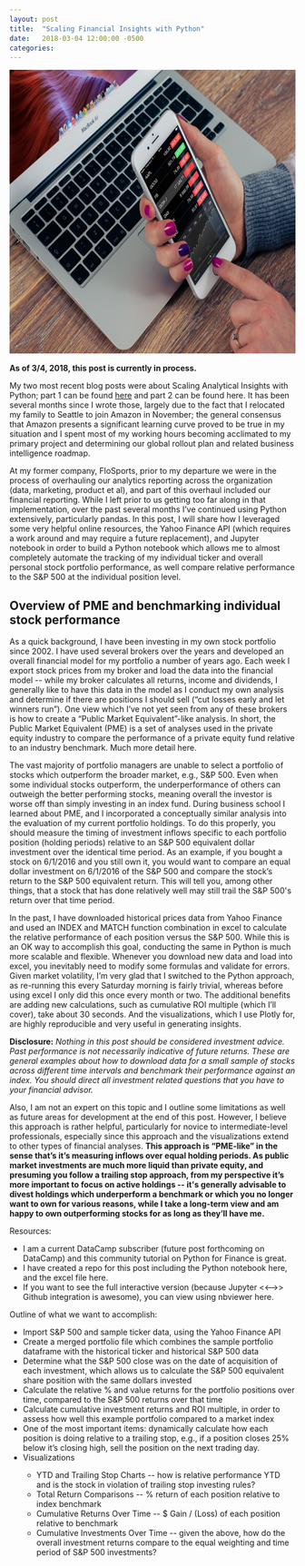 ```yaml
---
layout: post
title:  "Scaling Financial Insights with Python"
date:   2018-03-04 12:00:00 -0500
categories: 
---
```


<img src="/assets/Python_Finance_hero.jpg" alt="Python Finance" height="500"  style="width: 100%">

<strong>As of 3/4, 2018, this post is currently in process.</strong>

<p>My two most recent blog posts were about Scaling Analytical Insights with Python; part 1 can be found <a href="https://kdboller.github.io/2017/07/09/scaling-analytical-insights-with-python.html" target="_blank">here</a> and part 2 can be found here.  It has been several months since I wrote those, largely due to the fact that I relocated my family to Seattle to join Amazon in November; the general consensus that Amazon presents a significant learning curve proved to be true in my situation and I spent most of my working hours becoming acclimated to my primary project and determining our global rollout plan and related business intelligence roadmap. </p> 

<p>At my former company, FloSports, prior to my departure we were in the process of overhauling our analytics reporting across the organization (data, marketing, product et al), and part of this overhaul included our financial reporting.  While I left prior to us getting too far along in that implementation, over the past several months I’ve continued using Python extensively, particularly pandas.  In this post, I will share how I leveraged some very helpful online resources, the Yahoo Finance API (which requires a work around and may require a future replacement), and Jupyter notebook in order to build a Python notebook which allows me to almost completely automate the tracking of my individual ticker and overall personal stock portfolio performance, as well compare relative performance to the S&P 500 at the individual position level.</p>

<h2>Overview of PME and benchmarking individual stock performance</h2>

<p>As a quick background, I have been investing in my own stock portfolio since 2002.  I have used several brokers over the years and developed an overall financial model for my portfolio a number of years ago.  Each week I export stock prices from my broker and load the data into the financial model -- while my broker calculates all returns, income and dividends, I generally like to have this data in the model as I conduct my own analysis and determine if there are positions I should sell (“cut losses early and let winners run”).  One view which I’ve not yet seen from any of these brokers is how to create a “Public Market Equivalent”-like analysis.  In short, the Public Market Equivalent (PME) is a set of analyses used in the private equity industry to compare the performance of a private equity fund relative to an industry benchmark.  Much more detail here.  </p>

<p>The vast majority of portfolio managers are unable to select a portfolio of stocks which outperform the broader market, e.g., S&P 500.  Even when some individual stocks outperform, the underperformance of others can outweigh the better performing stocks, meaning overall the investor is worse off than simply investing in an index fund.  During business school I learned about PME, and I incorporated a conceptually similar analysis into the evaluation of my current portfolio holdings.  To do this properly, you should measure the timing of investment inflows specific to each portfolio position (holding periods) relative to an S&P 500 equivalent dollar investment over the identical time period.  As an example, if you bought a stock on 6/1/2016 and you still own it, you would want to compare an equal dollar investment on 6/1/2016 of the S&P 500 and compare the stock’s return to the S&P 500 equivalent return.  This will tell you, among other things, that a stock that has done relatively well may still trail the S&P 500's return over that time period.</p>
    
<p>In the past, I have downloaded historical prices data from Yahoo Finance and used an INDEX and MATCH function combination in excel to calculate the relative performance of each position versus the S&P 500.  While this is an OK way to accomplish this goal, conducting the same in Python is much more scalable and flexible.  Whenever you download new data and load into excel, you inevitably need to modify some formulas and validate for errors.  Given market volatility, I’m very glad that I switched to the Python approach, as re-running this every Saturday morning is fairly trivial, whereas before using excel I only did this once every month or two.  The additional benefits are adding new calculations, such as cumulative ROI multiple (which I’ll cover), take about 30 seconds.  And the visualizations, which I use Plotly for, are highly reproducible and very useful in generating insights.</p>

<p><strong>Disclosure:</strong>  <i>Nothing in this post should be considered investment advice.  Past performance is not necessarily indicative of future returns.  These are general examples about how to download data for a small sample of stocks across different time intervals and benchmark their performance against an index.  You should direct all investment related questions that you have to your financial advisor.</i></p>

<p>Also, I am not an expert on this topic and I outline some limitations as well as future areas for development at the end of this post.  However, I believe this approach is rather helpful, particularly for novice to intermediate-level professionals, especially since this approach and the visualizations extend to other types of financial analyses.  <strong>This approach is “PME-like” in the sense that’s it’s measuring inflows over equal holding periods.  As public market investments are much more liquid than private equity, and presuming you follow a trailing stop approach, from my perspective it’s more important to focus on active holdings -- it's generally advisable to divest holdings which underperform a benchmark or which you no longer want to own for various reasons, while I take a long-term view and am happy to own outperforming stocks for as long as they’ll have me.</strong></p>

<p>Resources:
    <ul>
    <li>I am a current DataCamp subscriber (future post forthcoming on DataCamp) and this community tutorial on Python for Finance is great.</li>
    <li>I have created a repo for this post including the Python notebook here, and the excel file here.</li>
    <li>If you want to see the full interactive version (because Jupyter <<-->> Github integration is awesome), you can view using nbviewer here.</li>
  </ul>
  <p>Outline of what we want to accomplish:
  <ul>
    <li>Import S&P 500 and sample ticker data, using the Yahoo Finance API</li>
    <li>Create a merged portfolio file which combines the sample portfolio dataframe with the historical ticker and historical S&P 500 data</li>
    <li>Determine what the S&P 500 close was on the date of acquisition of each investment, which allows us to calculate the S&P 500 equivalent share position with the same dollars invested</li>
    <li>Calculate the relative % and value returns for the portfolio positions over time, compared to the S&P 500 returns over that time</li>
    <li>Calculate cumulative investment returns and ROI multiple, in order to assess how well this example portfolio compared to a market index</li>
    <li>One of the most important items:  dynamically calculate how each position is doing relative to a trailing stop, e.g., if a position closes 25% below it’s closing high, sell the position on the next trading day.</li>
    <li>Visualizations</li>
    <ul>
      <li>YTD and Trailing Stop Charts -- how is relative performance YTD and is the stock in violation of trailing stop investing rules?</li>
      <li>Total Return Comparisons -- % return of each position relative to index benchmark</li>
      <li>Cumulative Returns Over Time -- $ Gain / (Loss) of each position relative to benchmark</li>
      <li>Cumulative Investments Over Time -- given the above, how do the overall investment returns compare to the equal weighting and time period of S&P 500 investments?</li>
    </ul>
  </ul></p>
  </p>


